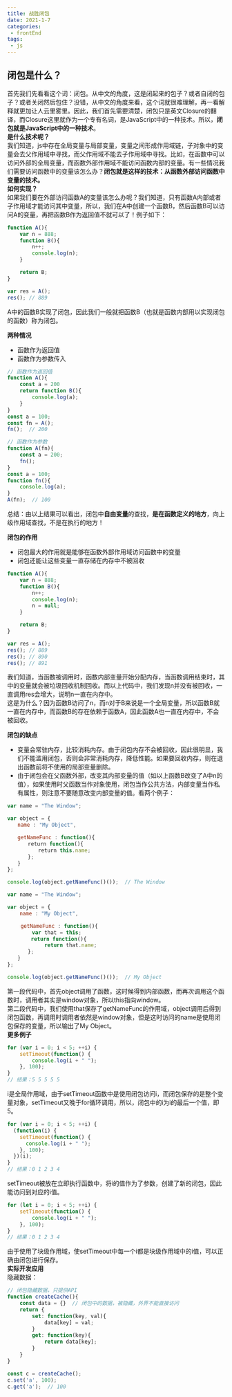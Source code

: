 ```yaml
---  
title: 战胜闭包  
date: 2021-1-7  
categories:  
 - frontEnd  
tags:  
 - js  
---  
```


## 闭包是什么？  
首先我们先看看这个词：闭包。从中文的角度，这是闭起来的包子？或者自闭的包子？或者关闭然后包住？没错，从中文的角度来看，这个词就很难理解，再一看解释就更加让人云里雾里。因此，我们首先需要清楚，闭包只是英文Closure的翻译，而Closure这里就作为一个专有名词，是JavaScript中的一种技术。所以，**闭包就是JavaScript中的一种技术**。  
**是什么技术呢？**  
我们知道，js中存在全局变量与局部变量，变量之间形成作用域链，子对象中的变量会去父作用域中寻找，而父作用域不能去子作用域中寻找。比如，在函数中可以访问外部的全局变量，而函数外部作用域不能访问函数内部的变量。有一些情况我们需要访问函数中的变量该怎么办？**闭包就是这样的技术：从函数外部访问函数中变量的技术。**  
**如何实现？**  
如果我们要在外部访问函数A的变量该怎么办呢？我们知道，只有函数A内部或者子作用域才能访问其中变量，所以，我们在A中创建一个函数B，然后函数B可以访问A的变量，再把函数B作为返回值不就可以了！例子如下：  
```js  
function A(){  
    var n = 888;  
    function B(){  
        n++;  
        console.log(n);  
    }  

    return B;  
}  

var res = A();  
res(); // 889  
```  
A中的函数B实现了闭包，因此我们一般就把函数B（也就是函数内部用以实现闭包的函数）称为闭包。  

**两种情况**  
* 函数作为返回值  
* 函数作为参数传入  
```js  
// 函数作为返回值  
function A(){  
    const a = 200  
    return function B(){  
        console.log(a);  
    }  
}  
const a = 100;  
const fn = A();  
fn();  // 200  
```  
```js  
// 函数作为参数  
function A(fn){  
    const a = 200;  
    fn();  
}  
const a = 100;  
function fn(){  
    console.log(a);  
}  
A(fn);  // 100  
```  
总结：由以上结果可以看出，闭包中**自由变量**的查找，**是在函数定义的地方**，向上级作用域查找，不是在执行的地方！  

**闭包的作用**  
* 闭包最大的作用就是能够在函数外部作用域访问函数中的变量
* 闭包还能让这些变量一直存储在内存中不被回收  
```js  
function A(){  
    var n = 888;  
    function B(){  
        n++;  
        console.log(n);  
        n = null;  
    }  

    return B;  
}  

var res = A();  
res(); // 889  
res(); // 890  
res(); // 891  
```  
我们知道，当函数被调用时，函数内部变量开始分配内存，当函数调用结束时，其中的变量就会被垃圾回收机制回收。而以上代码中，我们发现n并没有被回收，一直调用res会增大，说明n一直在内存中。  
这是为什么？因为函数B访问了n，而n对于B来说是一个全局变量，所以函数B就一直在内存中，而函数B的存在依赖于函数A，因此函数A也一直在内存中，不会被回收。  

**闭包的缺点**  
* 变量会常驻内存，比较消耗内存。由于闭包内存不会被回收，因此很明显，我们不能滥用闭包，否则会非常消耗内存，降低性能。如果要回收内存，则在退出函数前将不使用的局部变量删除。  
* 由于闭包会在父函数外部，改变其内部变量的值（如以上函数B改变了A中n的值），如果使用时父函数当作对象使用，闭包当作公共方法，内部变量当作私有属性，则注意不要随意改变内部变量的值。看两个例子：  
```js  
var name = "The Window";  

var object = {  
　　name : "My Object",  

　　getNameFunc : function(){  
　　　　return function(){  
　　　　　　return this.name;  
　　　　};  
　　}  
};  

console.log(object.getNameFunc()());  // The Window  
```  
```js  
var name = "The Window";  

var object = {  
    name : "My Object",  

　　 getNameFunc : function(){  
        var that = this;  
　　　　 return function(){  
            return that.name;  
　　　　};  
　　}  
};  

console.log(object.getNameFunc()());  // My Object  
```  
第一段代码中，首先object调用了函数，这时候得到内部函数，而再次调用这个函数时，调用者其实是window对象，所以this指向window。  
第二段代码中，我们使用that保存了getNameFunc的作用域，object调用后得到闭包函数，再调用时调用者依然是window对象，但是这时访问的name是使用闭包保存的变量，所以输出了My Object。  
**更多例子**  
```js  
for (var i = 0; i < 5; ++i) {  
    setTimeout(function() {  
        console.log(i + " ");  
    }, 100);  
}  
// 结果：5 5 5 5 5  
```  
i是全局作用域，由于setTimeout函数中是使用闭包访问i，而闭包保存的是整个变量对象，setTimeout又晚于for循环调用，所以，闭包中的i为i的最后一个值，即5。  
```js  
for (var i = 0; i < 5; ++i) {  
  (function(i) {  
    setTimeout(function() {  
      console.log(i + " ");  
    }, 100);  
  })(i);  
}  
// 结果：0 1 2 3 4  
```  
setTimeout被放在立即执行函数中，将i的值作为了参数，创建了新的闭包，因此能访问到对应的i值。  
```js  
for (let i = 0; i < 5; ++i) {  
    setTimeout(function() {  
        console.log(i + " ");  
    }, 100);  
}  
// 结果：0 1 2 3 4  
```  
由于使用了块级作用域，使setTimeout中每一个i都是块级作用域中的i值，可以正确由闭包进行保存。  
**实际开发应用**  
隐藏数据：
```js
// 闭包隐藏数据，只提供API
function createCache(){
    const data = {}  // 闭包中的数据，被隐藏，外界不能直接访问
    return {
        set: function(key, val){
            data[key] = val;
        }
        get: function(key){
            return data[key];
        }
    }
}

const c = createCache();
c.set('a', 100);
c.get('a');  // 100
```
